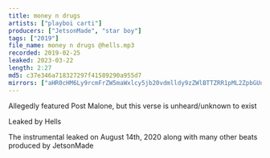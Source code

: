 ```yaml
---
title: money n drugs
artists: ["playboi carti"]
producers: ["JetsonMade", "star boy"]
tags: ["2019"]
file_name: money n drugs @hells.mp3
recorded: 2019-02-25
leaked: 2023-03-22
length: 2:27
md5: c37e346a718327297f41589290a955d7
mirrors: ["aHR0cHM6Ly9rcmFrZW5maWxlcy5jb20vdmlldy9zZWlBTTZRR1pML2ZpbGUuaHRtbA==", "aHR0cHM6Ly9kYnJlZS5vcmcvdi82NDFiNjU="]
---
```

Allegedly featured Post Malone, but this verse is unheard/unknown to exist

Leaked by Hells

The instrumental leaked on August 14th, 2020 along with many other beats produced by JetsonMade
